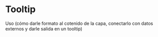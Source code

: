 # Tooltip

Uso (cómo darle formato al cotenido de la capa, conectarlo con datos externos y darle salida en un tooltip)
